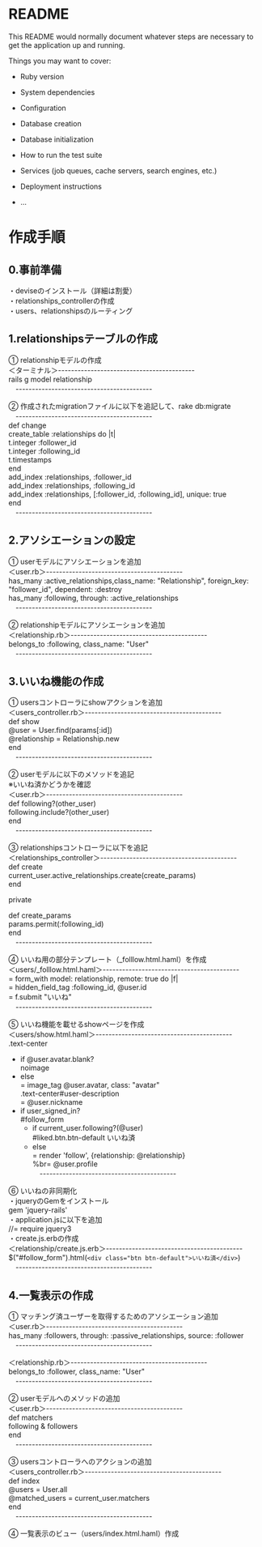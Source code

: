 # README

This README would normally document whatever steps are necessary to get the
application up and running.

Things you may want to cover:

* Ruby version

* System dependencies

* Configuration

* Database creation

* Database initialization

* How to run the test suite

* Services (job queues, cache servers, search engines, etc.)

* Deployment instructions

* ...

# 作成手順  
## 0.事前準備  
・deviseのインストール（詳細は割愛）  
・relationships_controllerの作成  
・users、relationshipsのルーティング  
## 1.relationshipsテーブルの作成  
① relationshipモデルの作成  
＜ターミナル＞------------------------------------------  
rails g model relationship  
　------------------------------------------  

② 作成されたmigrationファイルに以下を追記して、rake db:migrate  
　------------------------------------------  
  def change  
    create_table :relationships do |t|  
      t.integer :follower_id  
      t.integer :following_id  
      t.timestamps  
    end  
    add_index :relationships, :follower_id  
    add_index :relationships, :following_id  
    add_index :relationships, [:follower_id, :following_id], unique: true  
  end  
　------------------------------------------  

## 2.アソシエーションの設定  
① userモデルにアソシエーションを追加  
＜user.rb＞------------------------------------------  
  has_many :active_relationships,class_name:  "Relationship", foreign_key: "follower_id", dependent: :destroy  
  has_many :following, through: :active_relationships  
　------------------------------------------  

② relationshipモデルにアソシエーションを追加  
＜relationship.rb＞------------------------------------------  
  belongs_to :following, class_name: "User"  
　------------------------------------------  

## 3.いいね機能の作成  
① usersコントローラにshowアクションを追加  
＜users_controller.rb＞------------------------------------------  
  def show  
    @user = User.find(params[:id])  
    @relationship = Relationship.new  
  end  
　------------------------------------------  

② userモデルに以下のメソッドを追記  
※いいね済かどうかを確認  
＜user.rb＞------------------------------------------  
  def following?(other_user)  
    following.include?(other_user)  
  end  
　------------------------------------------  

③ relationshipsコントローラに以下を追記  
＜relationships_controller＞------------------------------------------  
  def create  
    current_user.active_relationships.create(create_params)  
  end  

  private  

  def create_params  
    params.permit(:following_id)  
  end  
　------------------------------------------  

④ いいね用の部分テンプレート（_folllow.html.haml）を作成  
＜users/_folllow.html.haml＞------------------------------------------  
= form_with model: relationship, remote: true do |f|  
  = hidden_field_tag :following_id, @user.id  
  = f.submit "いいね"  
　------------------------------------------  

⑤ いいね機能を載せるshowページを作成  
＜users/show.html.haml＞------------------------------------------  
.text-center  
  - if @user.avatar.blank?  
    noimage  
  - else  
    = image_tag @user.avatar, class: "avatar"  
.text-center#user-description  
  = @user.nickname  
  - if user_signed_in?  
    #follow_form  
      - if current_user.following?(@user)  
        #liked.btn.btn-default いいね済  
      - else  
        = render 'follow', {relationship: @relationship}  
    %br= @user.profile  
　------------------------------------------  

⑥ いいねの非同期化  
・jqueryのGemをインストール  
gem 'jquery-rails'  
・application.jsに以下を追加  
//= require jquery3  
・create.js.erbの作成  
＜relationship/create.js.erb＞------------------------------------------  
$("#follow_form").html(`<div class="btn btn-default">いいね済</div>`)  
　------------------------------------------  

## 4.一覧表示の作成  
① マッチング済ユーザーを取得するためのアソシエーション追加  
＜user.rb＞------------------------------------------  
has_many :followers, through: :passive_relationships, source: :follower  
　------------------------------------------  

＜relationship.rb＞------------------------------------------  
belongs_to :follower, class_name: "User"  
　------------------------------------------  

② userモデルへのメソッドの追加  
＜user.rb＞------------------------------------------  
def matchers  
  following & followers  
end  
　------------------------------------------  

③ usersコントローラへのアクションの追加  
＜users_controller.rb＞------------------------------------------  
  def index  
    @users = User.all  
    @matched_users = current_user.matchers  
  end  
　------------------------------------------  

④ 一覧表示のビュー（users/index.html.haml）作成  